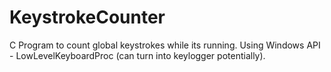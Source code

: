 # KeystrokeCounter
C Program to count global keystrokes while its running.
Using Windows API - LowLevelKeyboardProc (can turn into keylogger potentially).
